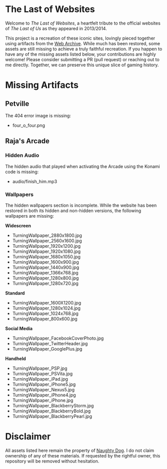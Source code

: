 # The Last of Websites

Welcome to *The Last of Websites*, a heartfelt tribute to the official websites of *The Last of Us* as they appeared in 2013/2014.

This project is a recreation of these iconic sites, lovingly pieced together using artifacts from the [Web Archive](http://web.archive.org). While much has been restored, some assets are still missing to achieve a truly faithful recreation. If you happen to have any of the missing assets listed below, your contributions are highly welcome! Please consider submitting a PR (pull request) or reaching out to me directly. Together, we can preserve this unique slice of gaming history.

# Missing Artifacts

## Petville

The 404 error image is missing:

- four_o_four.png

## Raja's Arcade

### Hidden Audio
The hidden audio that played when activating the Arcade using the Konami code is missing:  
- audio/finish_him.mp3

### Wallpapers
The hidden wallpapers section is incomplete. While the website has been restored in both its hidden and non-hidden versions, the following wallpapers are missing:

**Widescreen**  
- TurningWallpaper_2880x1800.jpg  
- TurningWallpaper_2560x1600.jpg  
- TurningWallpaper_1920x1200.jpg  
- TurningWallpaper_1920x1080.jpg  
- TurningWallpaper_1680x1050.jpg  
- TurningWallpaper_1600x900.jpg  
- TurningWallpaper_1440x900.jpg  
- TurningWallpaper_1366x768.jpg  
- TurningWallpaper_1280x800.jpg  
- TurningWallpaper_1280x720.jpg  

**Standard**  
- TurningWallpaper_1600X1200.jpg  
- TurningWallpaper_1280x1024.jpg  
- TurningWallpaper_1024x768.jpg  
- TurningWallpaper_800x600.jpg  

**Social Media**  
- TurningWallpaper_FacebookCoverPhoto.jpg  
- TurningWallpaper_TwitterHeader.jpg  
- TurningWallpaper_GooglePlus.jpg  

**Handheld**  
- TurningWallpaper_PSP.jpg  
- TurningWallpaper_PSVita.jpg  
- TurningWallpaper_iPad.jpg  
- TurningWallpaper_iPhone5.jpg  
- TurningWallpaper_Nexus5.jpg  
- TurningWallpaper_iPhone4.jpg  
- TurningWallpaper_iPhone.jpg  
- TurningWallpaper_BlackberryStorm.jpg  
- TurningWallpaper_BlackberryBold.jpg  
- TurningWallpaper_BlackberryPearl.jpg  

# Disclaimer

All assets listed here remain the property of [Naughty Dog](https://www.naughtydog.com). I do not claim ownership of any of these materials. If requested by the rightful owner, this repository will be removed without hesitation. 
